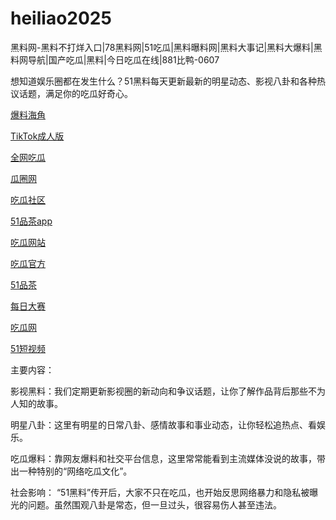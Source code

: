 # heiliao2025
黑料网-黑料不打烊入口|78黑料网|51吃瓜|黑料曝料网|黑料大事记|黑料大爆料|黑料网导航|国产吃瓜|黑料|今日吃瓜在线|881比鸭-0607

想知道娱乐圈都在发生什么？51黑料每天更新最新的明星动态、影视八卦和各种热议话题，满足你的吃瓜好奇心。

<a href="https://chiguaheiliao01.pages.dev/">爆料海角</a>

<a href="https://tiktokchengren01.pages.dev/">TikTok成人版</a>

<a href="https://cg4-21.pages.dev/">全网吃瓜</a>

<a href="https://cg6-21.pages.dev/">瓜圈网</a>

<a href="https://cg5-24.pages.dev/">吃瓜社区</a>

<a href="https://pc10-24.pages.dev/">51品茶app</a>

<a href="https://cg1-27.pages.dev/">吃瓜网站</a>

<a href="https://cg5-37.pages.dev/">吃瓜官方</a>

<a href="https://pc8-34.pages.dev/">51品茶</a>

<a href="https://pc1-26.pages.dev/">每日大赛</a>

<a href="https://cg1-39.pages.dev/">吃瓜网</a>

<a href="https://pc2-25.pages.dev/">51短视频</a>

主要内容：

影视黑料：我们定期更新影视圈的新动向和争议话题，让你了解作品背后那些不为人知的故事。

明星八卦：这里有明星的日常八卦、感情故事和事业动态，让你轻松追热点、看娱乐。

吃瓜爆料：靠网友爆料和社交平台信息，这里常常能看到主流媒体没说的故事，带出一种特别的“网络吃瓜文化”。

社会影响：
“51黑料”传开后，大家不只在吃瓜，也开始反思网络暴力和隐私被曝光的问题。虽然围观八卦是常态，但一旦过头，很容易伤人甚至违法。
